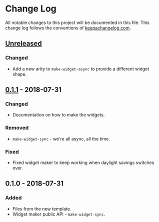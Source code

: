 # Change Log
All notable changes to this project will be documented in this file. This change log follows the conventions of [keepachangelog.com](http://keepachangelog.com/).

## [Unreleased]
### Changed
- Add a new arity to `make-widget-async` to provide a different widget shape.

## [0.1.1] - 2018-07-31
### Changed
- Documentation on how to make the widgets.

### Removed
- `make-widget-sync` - we're all async, all the time.

### Fixed
- Fixed widget maker to keep working when daylight savings switches over.

## 0.1.0 - 2018-07-31
### Added
- Files from the new template.
- Widget maker public API - `make-widget-sync`.

[Unreleased]: https://github.com/your-name/brave-and-true/compare/0.1.1...HEAD
[0.1.1]: https://github.com/your-name/brave-and-true/compare/0.1.0...0.1.1
